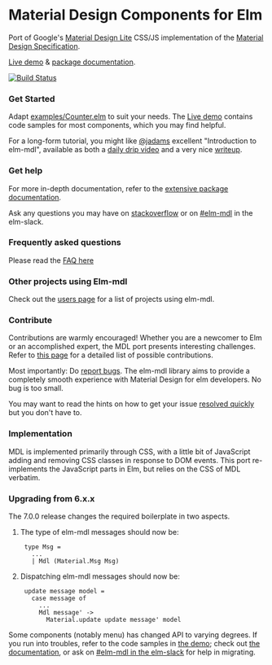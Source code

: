 # Material Design Components for Elm

Port of Google's
[Material Design Lite](https://www.getmdl.io/)
CSS/JS implementation of the
[Material Design Specification](https://www.google.com/design/spec/material-design/introduction.html).

[Live demo](https://debois.github.io/elm-mdl/) & [package documentation](http://package.elm-lang.org/packages/debois/elm-mdl/latest).

[![Build Status](https://travis-ci.org/debois/elm-mdl.svg?branch=master)](https://travis-ci.org/debois/elm-mdl)

### Get Started

Adapt
[examples/Counter.elm](https://github.com/debois/elm-mdl/tree/master/examples) to suit your needs.
The
[Live demo](https://debois.github.io/elm-mdl/) contains code samples for most components, which
you may find helpful.

For a long-form tutorial, you might like [@jadams](https://github.com/jadams) excellent "Introduction to elm-mdl", available as both a [daily drip video](https://www.dailydrip.com/topics/elm/drips/elm-mdl-introduction) and a very nice [writeup](https://medium.com/@dailydrip/introduction-to-using-material-design-in-elm-dc2320087410#.dodoot1wd).

### Get help

For more in-depth documentation, refer to the [extensive package
documentation](http://package.elm-lang.org/packages/debois/elm-mdl/latest/).

Ask any questions you may have on
[stackoverflow](https://stackoverflow.com/questions/ask?tags=elm+elm-mdl)
or on [#elm-mdl](https://elm.slack.com/messages/elm-mdl) in the elm-slack.


### Frequently asked questions
Please read the [FAQ here](FAQ.md)


### Other projects using Elm-mdl

Check out the [users page](USERS.md) for a list of projects using elm-mdl.

### Contribute

Contributions are warmly encouraged! Whether you are a newcomer to Elm or
an accomplished expert, the MDL port presents interesting challenges. Refer
to [this page](https://github.com/debois/elm-mdl/blob/master/CONTRIBUTING.md)
for a detailed list of possible contributions.

Most importantly: Do [report
bugs](https://github.com/debois/elm-mdl/issues/new). The elm-mdl library
aims to provide a completely smooth experience with Material Design for elm
developers. No bug is too small.

You may want to read the hints on how to get your issue [resolved
quickly](https://github.com/debois/elm-mdl/blob/master/CONTRIBUTING.md#can-i-speed-up-my-issue)
but you don't have to.

### Implementation

MDL is implemented primarily through CSS, with a little bit of JavaScript
adding and removing CSS classes in response to DOM events. This port
re-implements the JavaScript parts in Elm, but relies on the CSS of MDL
verbatim.

### Upgrading from 6.x.x

The 7.0.0 release changes the required boilerplate in two aspects.

1. The type of elm-mdl messages should now be:

        type Msg =
          ...
          | Mdl (Material.Msg Msg)

2. Dispatching elm-mdl messages should now be:

        update message model =
          case message of
            ...
            Mdl message' ->
              Material.update update message' model

Some components (notably menu) has changed API to varying degrees. If you run
into troubles, refer to the code samples in [the
demo](https://debois.github.io/elm-mdl/); check out [the
documentation](http://package.elm-lang.org/packages/debois/elm-mdl/latest/), or
ask on [#elm-mdl in the elm-slack](https://elm.slack.com/messages/elm-mdl) for
help in migrating.
 

